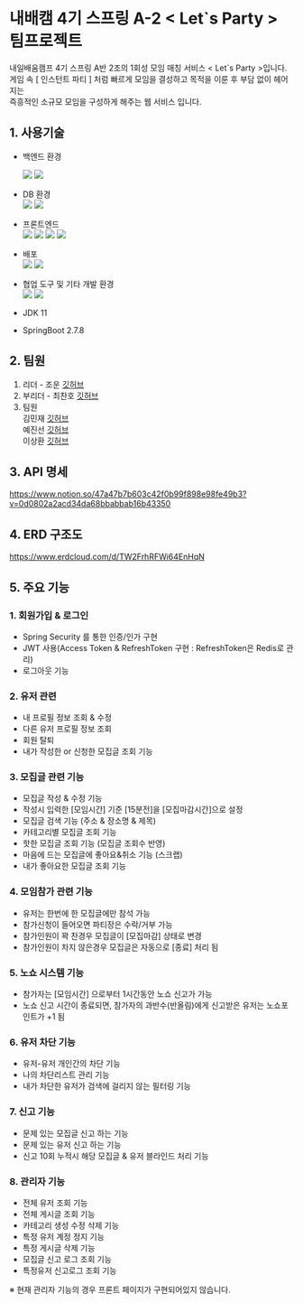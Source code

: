 # 내배캠 4기 스프링 A-2 < Let`s Party > 팀프로젝트

내일배움캠프 4기 스프링 A반 2조의 1회성 모임 매칭 서비스 < Let`s Party >입니다.  
게임 속 [ 인스턴트 파티 ] 처럼 빠르게 모임을 결성하고 목적을 이룬 후 부담 없이 헤어지는   
즉흥적인 소규모 모임을 구성하게 해주는 웹 서비스 입니다.



## 1. 사용기술
- 백엔드 환경 

  <img src="https://img.shields.io/badge/Spring Boot-6DB33F?style=for-the-badge&logo=SpringBoot&logoColor=white"> <img src="https://img.shields.io/badge/Spring Security-6DB33F?style=for-the-badge&logo=SpringSecurity&logoColor=white"> 
- DB 환경  
<img src="https://img.shields.io/badge/MYSQL-4479A1?style=for-the-badge&logo=MYSQL&logoColor=white"> <img src="https://img.shields.io/badge/Redis-DC382D?style=for-the-badge&logo=Redis&logoColor=white">

- 프론트엔드  
<img src="https://img.shields.io/badge/Thymeleaf-6DB33F?style=for-the-badge&logo=Thymeleaf&logoColor=white"> <img src="https://img.shields.io/badge/Html-E34F26?style=for-the-badge&logo=html5&logoColor=white"> <img src="https://img.shields.io/badge/css-E34F26?style=for-the-badge&logo=html5&logoColor=white"> <img src="https://img.shields.io/badge/javascript-F7DF1E?style=for-the-badge&logo=javascript&logoColor=white"> 

- 배포  
<img src="https://img.shields.io/badge/amazon aws-232F3E?style=for-the-badge&logo=amazon aws&logoColor=white"> <img src="https://img.shields.io/badge/Github actions-2088FF?style=for-the-badge&logo=githubActions&logoColor=white">

- 협업 도구 및 기타 개발 환경  
<img src="https://img.shields.io/badge/Github-181717?style=for-the-badge&logo=github&logoColor=white"> <img src="https://img.shields.io/badge/intelli J-181717?style=for-the-badge&logo=intelliJIDEA&logoColor=white">

- JDK 11
- SpringBoot 2.7.8


##  2. 팀원
1. 리더 - 조운 [깃허브](https://github.com/jwoon1013)   
2. 부리더 - 최찬호 [깃허브](https://github.com/chanoChoi) 
3. 팀원   
김민재 [깃허브](https://github.com/hobakk)    
예진선 [깃허브](https://github.com/JinseonYe)    
이상환 [깃허브](https://github.com/sang-hwann)    


## 3.  API 명세
https://www.notion.so/47a47b7b603c42f0b99f898e98fe49b3?v=0d0802a2acd34da68bbabbab16b43350

## 4. ERD 구조도
https://www.erdcloud.com/d/TW2FrhRFWi64EnHqN

## 5. 주요 기능
### 1. 회원가입 & 로그인
- Spring Security 를 통한 인증/인가 구현 
- JWT 사용(Access Token & RefreshToken 구현 
: RefreshToken은 Redis로 관리)
- 로그아웃 기능

### 2. 유저 관련
- 내 프로필 정보 조회 & 수정
- 다른 유저 프로필 정보 조회
- 회원 탈퇴
- 내가 작성한 or 신청한 모집글 조회 기능

### 3. 모집글 관련 기능
- 모집글 작성 & 수정 기능
- 작성시 입력한 [모임시간] 기준 [15분전]을 [모집마감시간]으로 설정
- 모집글 검색 기능 (주소 & 장소명 & 제목)
- 카테고리별 모집글 조회 기능
- 핫한 모집글 조회 기능 (모집글 조회수 반영)
- 마음에 드는 모집글에 좋아요&취소 기능 (스크랩)
- 내가 좋아요한 모집글 조회 기능


### 4. 모임참가 관련 기능
- 유저는 한번에 한 모집글에만 참석 가능
- 참가신청이 들어오면 파티장은 수락/거부 가능
- 참가인원이 꽉 찬경우 모집글이 [모집마감] 상태로 변경
- 참가인원이 차지 않은경우 모집글은 자동으로 [종료] 처리 됨

### 5. 노쇼 시스템 기능
- 참가자는 [모임시간] 으로부터 1시간동안 노쇼 신고가 가능
- 노쇼 신고 시간이 종료되면, 참가자의 과반수(반올림)에게 신고받은 유저는 노쇼포인트가 +1 됨

### 6. 유저 차단 기능
- 유저-유저 개인간의 차단 기능
- 나의 차단리스트 관리 기능
- 내가 차단한 유저가 검색에 걸리지 않는 필터링 기능

### 7. 신고 기능
- 문제 있는 모집글 신고 하는 기능
- 문제 있는 유저 신고 하는 기능
- 신고 10회 누적시 해당 모집글 & 유저 블라인드 처리 기능

### 8. 관리자 기능
- 전체 유저 조회 기능
- 전체 게시글 조회 기능
- 카테고리 생성 수정 삭제 기능
- 특정 유저 계정 정지 기능
- 특정 게시글 삭제 기능
- 모집글 신고 로그 조회 기능
- 특정유저 신고로그 조회 기능

※ 현재 관리자 기능의 경우 프론트 페이지가 구현되어있지 않습니다.

